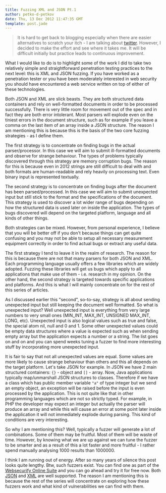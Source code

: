 ```yaml
---
title: Fuzzing XML and JSON Pt.1
author: petko-d-petkov
date: Thu, 13 Dec 2012 11:47:35 GMT
template: post.jade
---
```


> It is hard to get back to blogging especially when there are easier alternatives to scratch your itch - I am talking about [twitter](http://twitter.com/pdp). However, I decided to make the effort and see where it takes me. It will be difficult initially but practice leads to continuous improvement.

What I would like to do is to highlight some of the work I did to take two relatively simple and straightforward penetration testing practices to the next level: this is XML and JSON fuzzing. If you have worked as a penetration tester or you have been moderately interested in web security you should have encountered a web service written on top of either of these technologies.

Both JSON and XML are slick beasts. They are both structured data containers and rely on well-formatted documents in order to be processed successfully. There is very little room for movement out of the spec and in fact they are both error intolerant. Most parsers will explode even on the tiniest errors in the document structure, such as for example if you leave a comma on the last item of an array inside a JSON structure. The reason I am mentioning this is because this is the basis of the two core fuzzing strategies - as I define them.

The first strategy is to concentrate on finding bugs in the actual parser/processor. In this case we will aim to submit ill-formatted documents and observe for strange behaviour. The types of problems typically discovered through this strategy are memory corruption bugs. The reason for this is because even in 2012 strings are still difficult to deal with and both formats are human-readable and rely heavily on processing text. Even binary input is represented textually.

The second strategy is to concentrate on finding bugs after the document has been parsed/processed. In this case we will aim to submit unexpected input but still stick to the format and the specifications of the document. This strategy is used to discover a lot wider range of bugs depending on how the structured data is used later on inside the application. The types of bugs discovered will depend on the targeted platform, language and all kinds of other things.

Both strategies can be mixed. However, from personal experience, I believe that you will be better off if you don't because things can get quite confusing and you may not be able to setup all necessary measurement equipment correctly in order to find actual bugs or extract any useful data.

The first strategy I tend to leave it in the realm of research. The reason for this is because there are not that many parsers for both JSON and XML. Each programming language usually offers a few libraries which are widely adopted. Fuzzing these libraries will get us bugs which apply to all applications that make use of them - i.e. research in my opinion. On the other hand, the second strategy is targeted towards specific applications and platforms. And this is what I will mainly concentrate on for the rest of this series of articles.

As I discussed earlier this "second", so-to-say, strategy is all about sending unexpected input but still keeping the document well formatted. So what is unexpected input? Well unexpected input is everything from very large numbers to very small ones (MIN_INT, MAX_INT, UNSIGNED MAX_INT, LONG, etc). Unexpected input is also logical values such as true and false, the special atom nil, null and 0 and 1. Some other unexpected values could be empty data structures where a value is expected such as when sending empty array but the application expects a number or a string. The list goes on and on and you can spend weeks tuning a fuzzer to find more interesting stuff by incorporating more unexpected input.

It is fair to say that not all unexpected values are equal. Some values are more likely to cause strange behaviour than others and this all depends on the target platform. Let's take JSON for example. In JSON we have 2 main structured containers: `{}` - object and `[]` - array. Now, Java applications typically map/unmarshall JSON structures to classes. Therefore if we have a class which has public member variable `"a"` of type integer but we send an empty object, an exception will be raised before the input is even processed by the application. This is not quite like that in other programming languages which are not so strictly typed. For example, in PHP the developer may expect an integer but actually the parser will produce an array and while this will cause an error at some point later inside the application it will not immediately explode during parsing. This kind of conditions are very interesting.

So why I am mentioning this? Well, typically a fuzzer will generate a lot of combinations. Some of them may be fruitful. Most of them will be waste of time. However, by knowing what we are up against we can tune the fuzzer to be smarter and as a result of this a lot faster and more fruitful - I rather spend manually analysing 1000 results than 1000000.

I think I am running out of energy. After so many years of silence this post looks quite lengthy. Btw, such fuzzers exist. You can find one as part of the [Websecurify Online Suite](http://www.websecurify.com/suite) and you can go ahead and try it for free now. Both [JSON](https://suite.websecurify.com/market/jsonfuzz) and [XML](https://suite.websecurify.com/market/xmlfuzz) are well supported. The reason I am mentioning this is because the rest of the series will concentrate on exploring how these fuzzers work and what kind of vulnerabilities we can find with them.
